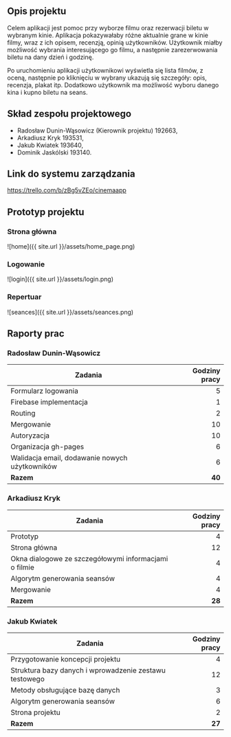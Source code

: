## Opis projektu

Celem aplikacji jest pomoc przy wyborze filmu oraz rezerwacji biletu w wybranym kinie. Aplikacja pokazywałaby różne aktualnie grane w kinie filmy, wraz z ich opisem, recenzją, opinią użytkowników. Użytkownik miałby możliwość wybrania interesującego go filmu, a następnie zarezerwowania biletu na dany dzień i godzinę.

Po uruchomieniu aplikacji użytkownikowi wyświetla się lista filmów, z oceną, następnie po kliknięciu w wybrany ukazują się szczegóły: opis, recenzja, plakat itp. Dodatkowo użytkownik ma możliwość wyboru danego kina i kupno biletu na seans.

## Skład zespołu projektowego

- Radosław Dunin-Wąsowicz (Kierownik projektu) 192663,
- Arkadiusz Kryk 193531,
- Jakub Kwiatek 193640,
- Dominik Jaskólski 193140.

## Link do systemu zarządzania

https://trello.com/b/zBg5vZEo/cinemaapp

## Prototyp projektu

### Strona główna

![home]({{ site.url }}/assets/home_page.png)

### Logowanie

![login]({{ site.url }}/assets/login.png)

### Repertuar

![seances]({{ site.url }}/assets/seances.png)

## Raporty prac

### Radosław Dunin-Wąsowicz

|Zadania|Godziny pracy|
|---|---:|
|Formularz logowania|5|
|Firebase implementacja|1|
|Routing|2|
|Mergowanie|10|
|Autoryzacja|10|
|Organizacja gh-pages|6|
|Walidacja email, dodawanie nowych użytkowników|6|
|**Razem**|**40**|

### Arkadiusz Kryk

|Zadania|Godziny pracy|
|---|---:|
|Prototyp|4|
|Strona główna|12|
|Okna dialogowe ze szczegółowymi informacjami o filmie|4|
|Algorytm generowania seansów|4|
|Mergowanie|4|
|**Razem**|**28**|

### Jakub Kwiatek


|Zadania|Godziny pracy|
|---|---:|
|Przygotowanie koncepcji projektu|4|
|Struktura bazy danych i wprowadzenie zestawu testowego|12|
|Metody obsługujące bazę danych|3|
|Algorytm generowania seansów|6|
|Strona projektu|2|
|**Razem**|**27**|

